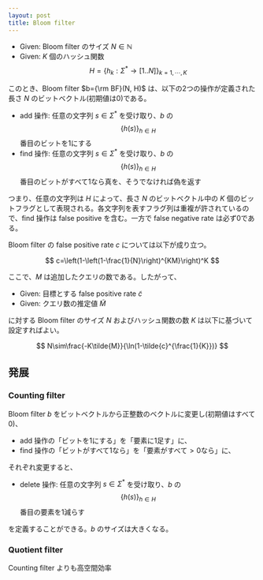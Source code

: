 ```yaml
---
layout: post
title: Bloom filter
---
```


* Given: Bloom filter のサイズ $N\in\mathbb{N}$
* Given: $K$ 個のハッシュ関数 $$H=\{h_k:\Sigma^*\rightarrow[1..N]\}_{k=1,\cdots,K}$$

このとき、Bloom filter $b={\rm BF}(N, H)$ は、以下の2つの操作が定義された長さ $N$ のビットベクトル(初期値は0)である。

* add 操作: 任意の文字列 $s\in\Sigma^*$ を受け取り、$b$ の $$\{h(s)\}_{h\in H}$$ 番目のビットを1にする
* find 操作: 任意の文字列 $s\in\Sigma^*$ を受け取り、$b$ の $$\{h(s)\}_{h\in H}$$ 番目のビットがすべて1なら真を、そうでなければ偽を返す

つまり、任意の文字列は $H$ によって、長さ $N$ のビットベクトル中の $K$ 個のビットフラグとして表現される。各文字列を表すフラグ列は重複が許されているので、find 操作は false positive を含む。一方で false negative rate は必ず0である。

Bloom filter の false positive rate $c$ については以下が成り立つ。

$$
c=\left(1-\left(1-\frac{1}{N}\right)^{KM}\right)^K
$$

ここで、$M$ は追加したクエリの数である。したがって、

* Given: 目標とする false positive rate $\tilde{c}$
* Given: クエリ数の推定値 $\tilde{M}$

に対する Bloom filter のサイズ $N$ およびハッシュ関数の数 $K$ は以下に基づいて設定すればよい。

$$
N\sim\frac{-K\tilde{M}}{\ln(1-\tilde{c}^{\frac{1}{K}})}
$$

## 発展

### Counting filter

Bloom filter $b$ をビットベクトルから正整数のベクトルに変更し(初期値はすべて0)、

* add 操作の「ビットを1にする」を「要素に1足す」に、
* find 操作の「ビットがすべて1なら」を「要素がすべて$>0$なら」に、

それぞれ変更すると、

* delete 操作: 任意の文字列 $s\in\Sigma^*$ を受け取り、$b$ の $$\{h(s)\}_{h\in H}$$ 番目の要素を1減らす

を定義することができる。$b$ のサイズは大きくなる。

### Quotient filter

Counting filter よりも高空間効率

